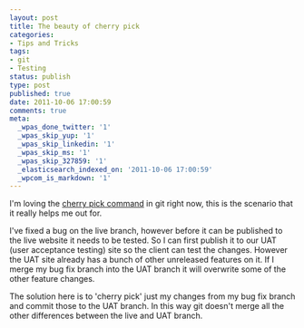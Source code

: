 ```yaml
---
layout: post
title: The beauty of cherry pick
categories:
- Tips and Tricks
tags:
- git
- Testing
status: publish
type: post
published: true
date: 2011-10-06 17:00:59
comments: true
meta:
  _wpas_done_twitter: '1'
  _wpas_skip_yup: '1'
  _wpas_skip_linkedin: '1'
  _wpas_skip_ms: '1'
  _wpas_skip_327859: '1'
  _elasticsearch_indexed_on: '2011-10-06 17:00:59'
  _wpcom_is_markdown: '1'
---
```

I'm loving the <a href="http://gitready.com/intermediate/2009/03/04/pick-out-individual-commits.html">cherry pick command</a> in git right now, this is the scenario that it really helps me out for.

I've fixed a bug on the live branch, however before it can be published to the live website it needs to be tested. So I can first publish it to our UAT (user acceptance testing) site so the client can test the changes. However the UAT site already has a bunch of other unreleased features on it. If I merge my bug fix branch into the UAT branch it will overwrite some of the other feature changes.

The solution here is to 'cherry pick' just my changes from my bug fix branch and commit those to the UAT branch. In this way git doesn't merge all the other differences between the live and UAT branch.
